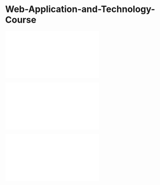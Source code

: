 # Web-Application-and-Technology-Course
![Chapter 1 : Introduction ](./Notes/introduction.markdown)

![Chapter 2 : HTML](./Notes/HTML.markdown)

![Chapter 3 : CSS](./Notes/CSS.markdown)
